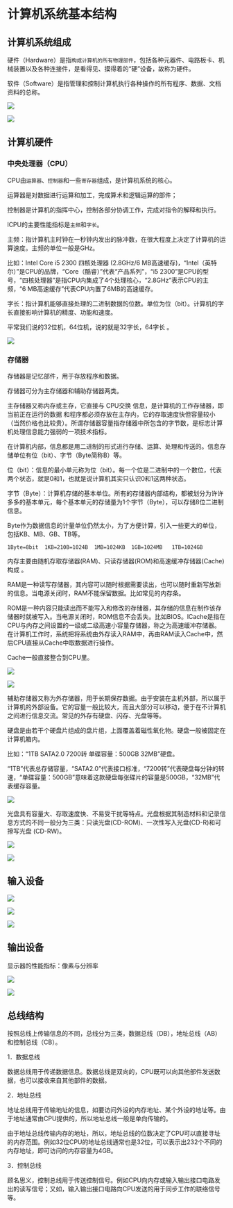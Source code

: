 # 计算机系统基本结构

## 计算机系统组成

硬件（Hardware）是指`构成计算机的所有物理部件`，包括各种元器件、电路板卡、机械装置以及各种连接件，是看得见、摸得着的“硬”设备，故称为硬件。

软件（Software）是指管理和控制计算机执行各种操作的所有程序、数据、文档资料的总称。

![](.gitbook/assets/1.jpg)

![](.gitbook/assets/20.png)

## 计算机硬件

### 中央处理器（CPU）

CPU由`运算器`、`控制器`和一些`寄存器`组成，是计算机系统的核心。

运算器是对数据进行运算和加工，完成算术和逻辑运算的部件；

控制器是计算机的指挥中心，控制各部分协调工作，完成对指令的解释和执行。

lCPU的主要性能指标是`主频`和`字长`。

主频：指计算机主时钟在一秒钟内发出的脉冲数，在很大程度上决定了计算机的运算速度。主频的单位一般是GHz。

比如：Intel Core i5 2300 四核处理器 (2.8GHz/6 MB高速缓存)，“Intel（英特尔）”是CPU的品牌，“Core（酷睿）”代表“产品系列”，“i5 2300”是CPU的型号，“四核处理器”是指CPU内集成了4个处理核心，“2.8GHz”表示CPU的主频，“6 MB高速缓存”代表CPU内置了6MB的高速缓存。

字长：指计算机能够直接处理的二进制数据的位数。单位为位（bit）。计算机的字长直接影响计算机的精度、功能和速度。

平常我们说的32位机，64位机，说的就是32字长，64字长 。

![](.gitbook/assets/21.png)

### 存储器

存储器是记忆部件，用于存放程序和数据。

存储器可分为主存储器和辅助存储器两类。

主存储器又称内存或主存，它直接与 CPU交换 信息，是计算机的工作存储器，即当前正在运行的数据 和程序都必须存放在主存内，它的存取速度快但容量较小（当然价格也比较贵）。所谓存储器容量指存储器中所包含的字节数，是标志计算机处理信息能力强弱的一项技术指标。

在计算机内部，信息都是用二进制的形式进行存储、运算、处理和传送的。信息存储单位有位（bit）、字节（Byte简称B）等。

位（bit）：信息的最小单元称为位（bit）。每一个位是二进制中的一个数位，代表两个状态，就是0和1，也就是说计算机其实只认识0和1这两种状态。

字节（Byte）：计算机存储的基本单位。所有的存储器内部结构，都被划分为许许多多的基本单元，每个基本单元的存储量为1个字节（Byte），可以存储8位二进制信息。

Byte作为数据信息的计量单位仍然太小，为了方便计算，引入一些更大的单位，包括KB、MB、GB、TB等。

`1Byte=8bit  1KB=210B=1024B  1MB=1024KB  1GB=1024MB   1TB=1024GB`&#x20;

内存主要由随机存取存储器(RAM)、只读存储器(ROM)和高速缓冲存储器(Cache)构成 。

RAM是一种读写存储器，其内容可以随时根据需要读出，也可以随时重新写放新的信息。当电源关闭时，RAM不能保留数据。比如常见的内存条。

ROM是一种内容只能读出而不能写入和修改的存储器，其存储的信息在制作该存储器时就被写入。当电源关闭时，ROM信息不会丢失。比如BIOS。lCache是指在CPU与内存之间设置的一级或二级高速小容量存储器，称之为高速缓冲存储器。在计算机工作时，系统把将系统由外存读入RAM中，再由RAM读入Cache中，然后CPU直接从Cache中取数据进行操作。

Cache一般直接整合到CPU里。

![](.gitbook/assets/22.png)

![](.gitbook/assets/23.png)

辅助存储器又称为外存储器，用于长期保存数据。由于安装在主机外部，所以属于计算机的外部设备。它的容量一般比较大，而且大部分可以移动，便于在不计算机之间进行信息交流。常见的外存有硬盘、闪存、光盘等等。

硬盘是由若干个硬盘片组成的盘片组，上面覆盖着磁性氧化物。硬盘一般被固定在计算机箱内。

比如：“1TB SATA2.0 7200转 单碟容量：500GB 32MB”硬盘。

“1TB”代表总存储容量，“SATA2.0”代表接口标准，“7200转”代表硬盘每分钟的转速，“单碟容量：500GB”意味着这款硬盘每张碟片的容量是500GB，“32MB”代表缓存容量。

![](.gitbook/assets/2.jpg)

光盘具有容量大、存取速度快、不易受干扰等特点。光盘根据其制造材料和记录信息方式的不同一般分为三类：只读光盘(CD-ROM)、一次性写入光盘(CD-R)和可擦写光盘 (CD-RW)。

![](.gitbook/assets/24.png)

![](.gitbook/assets/25.png)

## **输入设备**

![](.gitbook/assets/26.png)

![](.gitbook/assets/27.png)

![](.gitbook/assets/28.png)

## 输出设备

显示器的性能指标：像素与分辨率

![](.gitbook/assets/29.png)

![](.gitbook/assets/30.png)

## 总线结构

按照总线上传输信息的不同，总线分为三类，数据总线（DB），地址总线（AB）和控制总线（CB）。

1．数据总线

数据总线用于传递数据信息。数据总线是双向的，CPU既可以向其他部件发送数据，也可以接收来自其他部件的数据。

2．地址总线

地址总线用于传输地址的信息，如要访问外设的内存地址、某个外设的地址等。由于地址通常由CPU提供的，所以地址总线一般是单向传输的。

由于地址总线传输内存的地址，所以，地址总线的位数决定了CPU可以直接寻址的内存范围。例如32位CPU的地址总线通常也是32位，可以表示出232个不同的内存地址，即可访问的内存容量为4GB。

3．控制总线

顾名思义，控制总线用于传送控制信号。例如CPU向内存或输入输出接口电路发出的读写信号；又如，输入输出接口电路向CPU发送的用于同步工作的联络信号等。

